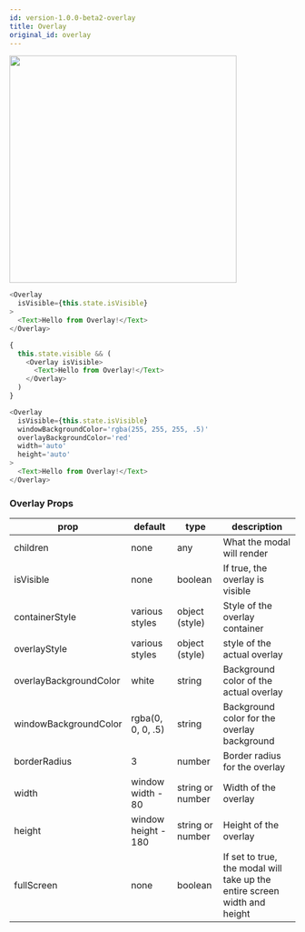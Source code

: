 ```yaml
---
id: version-1.0.0-beta2-overlay
title: Overlay
original_id: overlay
---
```


<img src="https://raw.githubusercontent.com/react-native-training/react-native-elements/master/docs/images/overlay.png" width="400" >

``` js
<Overlay
  isVisible={this.state.isVisible}
>
  <Text>Hello from Overlay!</Text>
</Overlay>

{
  this.state.visible && (
    <Overlay isVisible>
      <Text>Hello from Overlay!</Text>
    </Overlay>
  )
}

<Overlay
  isVisible={this.state.isVisible}
  windowBackgroundColor='rgba(255, 255, 255, .5)'
  overlayBackgroundColor='red'
  width='auto'
  height='auto'
>
  <Text>Hello from Overlay!</Text>
</Overlay>

```

### Overlay Props   

| prop | default | type | description |
| ---- | ---- | ----| ---- |
| children | none | any | What the modal will render |
| isVisible | none | boolean | If true, the overlay is visible |
| containerStyle | various styles | object (style) | Style of the overlay container |
| overlayStyle | various styles | object (style) | style of the actual overlay |
| overlayBackgroundColor | white | string | Background color of the actual overlay |
| windowBackgroundColor | rgba(0, 0, 0, .5) | string | Background color for the overlay background |
| borderRadius | 3 | number | Border radius for the overlay |
| width | window width - 80 | string or number | Width of the overlay |
| height | window height - 180 | string or number | Height of the overlay |
| fullScreen | none | boolean | If set to true, the modal will take up the entire screen width and height |
